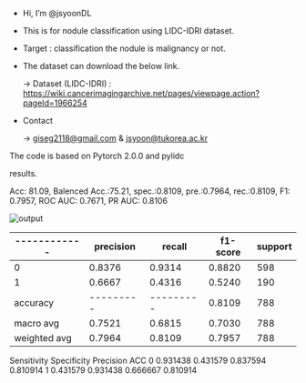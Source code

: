- Hi, I’m @jsyoonDL 
- This is for nodule classification using LIDC-IDRI dataset.
- Target : classification the nodule is malignancy or not.
- The dataset can download the below link.

   -> Dataset (LIDC-IDRI) : https://wiki.cancerimagingarchive.net/pages/viewpage.action?pageId=1966254

- Contact

   -> giseg2118@gmail.com & jsyoon@tukorea.ac.kr

The code is based on Pytorch 2.0.0 and pylidc


results.

Acc: 81.09, Balenced Acc.:75.21, spec.:0.8109, pre.:0.7964, rec.:0.8109, F1: 0.7957, ROC AUC: 0.7671, PR AUC: 0.8106


![output](https://user-images.githubusercontent.com/87634620/212791219-1bcc7054-6ff5-4787-bf4b-51a3b0c50f03.png)

|------------|precision|recall   |f1-score|  support|
|------------|---------|---------|--------|---------|
|0           |   0.8376|   0.9314|  0.8820|      598|
|1           |   0.6667|   0.4316|  0.5240|      190|
|accuracy    |---------|---------|  0.8109|      788|
|macro avg   |   0.7521|   0.6815|  0.7030|      788|
|weighted avg|   0.7964|   0.8109|  0.7957|      788|



   Sensitivity  Specificity  Precision       ACC
0     0.931438     0.431579   0.837594  0.810914
1     0.431579     0.931438   0.666667  0.810914
